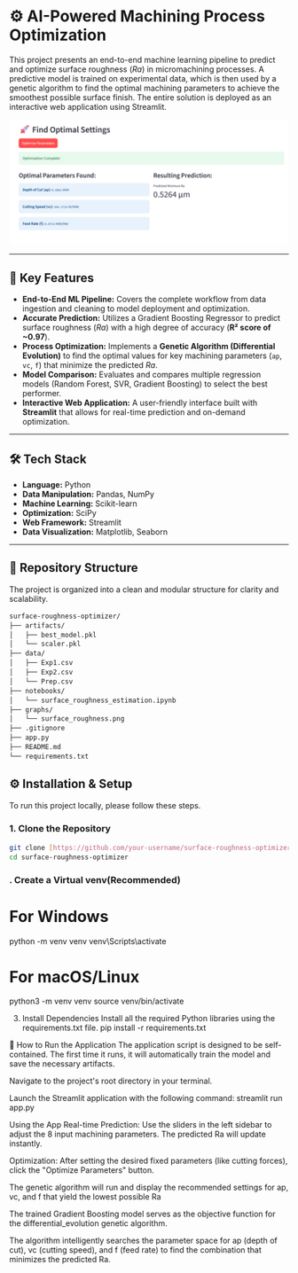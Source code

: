 # ⚙️ AI-Powered Machining Process Optimization

This project presents an end-to-end machine learning pipeline to predict and optimize surface roughness ($Ra$) in micromachining processes. A predictive model is trained on experimental data, which is then used by a genetic algorithm to find the optimal machining parameters to achieve the smoothest possible surface finish. The entire solution is deployed as an interactive web application using Streamlit.

![Surface Roughness](graphs/surface_roughness.png)



---
## 🚀 Key Features

* **End-to-End ML Pipeline:** Covers the complete workflow from data ingestion and cleaning to model deployment and optimization.
* **Accurate Prediction:** Utilizes a Gradient Boosting Regressor to predict surface roughness ($Ra$) with a high degree of accuracy (**R² score of ~0.97**).
* **Process Optimization:** Implements a **Genetic Algorithm (Differential Evolution)** to find the optimal values for key machining parameters (`ap`, `vc`, `f`) that minimize the predicted $Ra$.
* **Model Comparison:** Evaluates and compares multiple regression models (Random Forest, SVR, Gradient Boosting) to select the best performer.
* **Interactive Web Application:** A user-friendly interface built with **Streamlit** that allows for real-time prediction and on-demand optimization.

---
## 🛠️ Tech Stack

* **Language:** Python
* **Data Manipulation:** Pandas, NumPy
* **Machine Learning:** Scikit-learn
* **Optimization:** SciPy
* **Web Framework:** Streamlit
* **Data Visualization:** Matplotlib, Seaborn

---
## 📂 Repository Structure
The project is organized into a clean and modular structure for clarity and scalability.  

```bash
surface-roughness-optimizer/
├── artifacts/
│   ├── best_model.pkl
│   └── scaler.pkl
├── data/
│   ├── Exp1.csv
│   ├── Exp2.csv
│   └── Prep.csv
├── notebooks/
│   └── surface_roughness_estimation.ipynb
├── graphs/
│   └── surface_roughness.png
├── .gitignore
├── app.py
├── README.md
└── requirements.txt
```



## ⚙️ Installation & Setup

To run this project locally, please follow these steps.

### 1. Clone the Repository
```bash
git clone [https://github.com/your-username/surface-roughness-optimizer.git](https://github.com/your-username/surface-roughness-optimizer.git)
cd surface-roughness-optimizer
```

### . Create a Virtual venv(Recommended)
# For Windows
python -m venv venv
venv\Scripts\activate

# For macOS/Linux
python3 -m venv venv
source venv/bin/activate

3. Install Dependencies
Install all the required Python libraries using the requirements.txt file.
pip install -r requirements.txt


🏃 How to Run the Application
The application script is designed to be self-contained. The first time it runs, it will automatically train the model and save the necessary artifacts.

Navigate to the project's root directory in your terminal.

Launch the Streamlit application with the following command:
streamlit run app.py

Using the App
Real-time Prediction: Use the sliders in the left sidebar to adjust the 8 input machining parameters. The predicted Ra will update instantly.

Optimization: After setting the desired fixed parameters (like cutting forces), click the "Optimize Parameters" button. 

The genetic algorithm will run and display the recommended settings for ap, vc, and f that yield the lowest possible Ra

The trained Gradient Boosting model serves as the objective function for the differential_evolution genetic algorithm.

The algorithm intelligently searches the parameter space for ap (depth of cut), vc (cutting speed), and f (feed rate) to find the combination that minimizes the predicted Ra.
